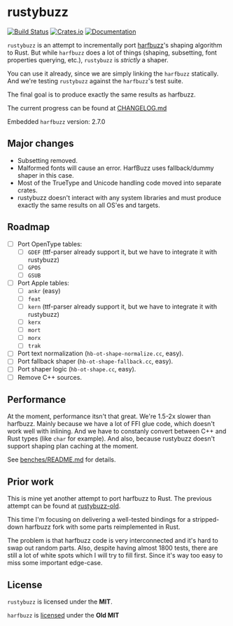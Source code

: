 # rustybuzz
[![Build Status](https://travis-ci.org/RazrFalcon/rustybuzz.svg?branch=master)](https://travis-ci.org/RazrFalcon/rustybuzz)
[![Crates.io](https://img.shields.io/crates/v/rustybuzz.svg)](https://crates.io/crates/rustybuzz)
[![Documentation](https://docs.rs/rustybuzz/badge.svg)](https://docs.rs/rustybuzz)

`rustybuzz` is an attempt to incrementally port [harfbuzz](https://github.com/harfbuzz/harfbuzz)'s
shaping algorithm to Rust.
But while `harfbuzz` does a lot of things (shaping, subsetting, font properties querying, etc.),
`rustybuzz` is *strictly* a shaper.

You can use it already, since we are simply linking the `harfbuzz` statically.
And we're testing `rustybuzz` against the `harfbuzz`'s test suite.

The final goal is to produce exactly the same results as harfbuzz.

The current progress can be found at [CHANGELOG.md](./CHANGELOG.md)

Embedded `harfbuzz` version: 2.7.0

## Major changes

- Subsetting removed.
- Malformed fonts will cause an error. HarfBuzz uses fallback/dummy shaper in this case.
- Most of the TrueType and Unicode handling code moved into separate crates.
- rustybuzz doesn't interact with any system libraries and must produce exactly the same
  results on all OS'es and targets.

## Roadmap

- [ ] Port OpenType tables:
  - [ ] `GDEF` (ttf-parser already support it, but we have to integrate it with rustybuzz)
  - [ ] `GPOS`
  - [ ] `GSUB`
- [ ] Port Apple tables:
  - [ ] `ankr` (easy)
  - [ ] `feat`
  - [ ] `kern` (ttf-parser already support it, but we have to integrate it with rustybuzz)
  - [ ] `kerx`
  - [ ] `mort`
  - [ ] `morx`
  - [ ] `trak`
- [ ] Port text normalization (`hb-ot-shape-normalize.cc`, easy).
- [ ] Port fallback shaper (`hb-ot-shape-fallback.cc`, easy).
- [ ] Port shaper logic (`hb-ot-shape.cc`, easy).
- [ ] Remove C++ sources.

## Performance

At the moment, performance itsn't that great. We're 1.5-2x slower than harfbuzz.
Mainly because we have a lot of FFI glue code, which doesn't work well with inlining.
And we have to constanly convert between C++ and Rust types (like `char` for example).
And also, because rustybuzz doesn't support shaping plan caching at the moment.

See [benches/README.md](./benches/README.md) for details.

## Prior work

This is mine yet another attempt to port harfbuzz to Rust.
The previous attempt can be found at [rustybuzz-old](https://github.com/RazrFalcon/rustybuzz-old).

This time I'm focusing on delivering a well-tested bindings for a stripped-down harfbuzz fork
with some parts reimplemented in Rust.

The problem is that harfbuzz code is very interconnected and it's hard to swap out random parts.
Also, despite having almost 1800 tests, there are still a lot of white spots which I will
try to fill first. Since it's way too easy to miss some important edge-case.

## License

`rustybuzz` is licensed under the **MIT**.

`harfbuzz` is [licensed](https://github.com/harfbuzz/harfbuzz/blob/master/COPYING) under the **Old MIT**
